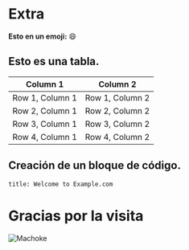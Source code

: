 # Extra

**Esto en un emoji:** :smile:

## Esto es una tabla.

| Column 1        | Column 2         |
| --------------- | ---------------- |
| Row 1, Column 1 | Row 1, Column 2  |
| Row 2, Column 1 | Row 2, Column 2  |
| Row 3, Column 1 | Row 3, Column 2  |
| Row 4, Column 1 | Row 4, Column 2  |

## Creación de un bloque de código.

```
title: Welcome to Example.com
```

# Gracias por la visita
![Machoke](/img/machoke.png)